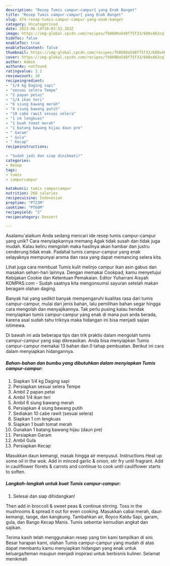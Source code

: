 ```yaml
---
description: "Resep Tumis campur-campur{ yang Enak Banget"
title: "Resep Tumis campur-campur{ yang Enak Banget"
slug: 474-resep-tumis-campur-campur-yang-enak-banget
category: Uncategorized
date: 2023-06-14T10:03:52.263Z
image: https://img-global.cpcdn.com/recipes/fb8600a5d8f75f33/680x482cq70/tumis-campur-campur-foto-resep-utama.jpg
hideToc: false
enableToc: true
enableTocContent: false
thumbnail: https://img-global.cpcdn.com/recipes/fb8600a5d8f75f33/680x482cq70/tumis-campur-campur-foto-resep-utama.jpg
cover: https://img-global.cpcdn.com/recipes/fb8600a5d8f75f33/680x482cq70/tumis-campur-campur-foto-resep-utama.jpg
author: Admin
authorAv: notfound
ratingvalue: 3.1
reviewcount: 10
recipeingredient:
- "1/4 kg Daging sapi"
- "sesuai selera Tempe"
- "2 papan petai"
- "1/4 ikan teri"
- "6 siung bawang merah"
- "4 siung bawang putih"
- "10 cabe rawit sesuai selera"
- "1 cm lengkuas"
- "1 buah tomat merah"
- "1 batang bawang hijau daun pre"
- " Garam"
- " Gula"
- " Kecap"
recipeinstructions:

- "Sudah jadi dan siap dinikmati!"
categories:
- Resep
tags:
- tumis
- campurcampur

katakunci: tumis campurcampur 
nutrition: 268 calories
recipecuisine: Indonesian
preptime: "PT23M"
cooktime: "PT60M"
recipeyield: "2"
recipecategory: Dessert

---
```



Asalamu'alaikum Anda sedang mencari ide resep tumis campur-campur yang unik? Cara menyiapkannya memang Agak tidak susah dan tidak juga mudah. Kalau keliru mengolah maka hasilnya akan hambar dan justru cenderung tidak enak. Padahal tumis campur-campur yang enak selayaknya mempunyai aroma dan rasa yang dapat memancing selera kita.


Lihat juga cara membuat Tumis kulit melinjo campur ikan asin gabus dan masakan sehari-hari lainnya. Dengan memakai Cookpad, kamu menyetujui Kebijakan Cookie dan Ketentuan Pemakaian. Editor Yuharrani Aisyah KOMPAS.com - Sudah saatnya kita mengonsumsi sayuran setelah makan beragam olahan daging.

Banyak hal yang sedikit banyak mempengaruhi kualitas rasa dari tumis campur-campur, mulai dari jenis bahan, lalu pemilihan bahan segar hingga cara mengolah dan menyajikannya. Tak perlu pusing kalau hendak menyiapkan tumis campur-campur yang enak di mana pun anda berada, karena asal sudah tahu triknya maka hidangan ini bisa menjadi sajian istimewa.


Di bawah ini ada beberapa tips dan trik praktis dalam mengolah tumis campur-campur yang siap dikreasikan. Anda bisa menyiapkan Tumis campur-campur memakai 13 bahan dan 0 tahap pembuatan. Berikut ini cara dalam menyiapkan hidangannya.

<!--inarticleads1-->

##### Bahan-bahan dan bumbu yang dibutuhkan dalam menyiapkan Tumis campur-campur:

1. Siapkan 1/4 kg Daging sapi
1. Persiapkan sesuai selera Tempe
1. Ambil 2 papan petai
1. Ambil 1/4 ikan teri
1. Ambil 6 siung bawang merah
1. Persiapkan 4 siung bawang putih
1. Sediakan 10 cabe rawit (sesuai selera)
1. Siapkan 1 cm lengkuas
1. Siapkan 1 buah tomat merah
1. Gunakan 1 batang bawang hijau (daun pre)
1. Persiapkan  Garam
1. Ambil  Gula
1. Persiapkan  Kecap


Masukkan daun kemangi, masak hingga air menyusut. Instructions Heat up some oil in the wok. Add in minced garlic &amp; onion, stir fry until fragrant. Add in cauliflower florets &amp; carrots and continue to cook until cauliflower starts to soften. 

<!--inarticleads2-->

##### Langkah-langkah untuk buat Tumis campur-campur:


1. Selesai dan siap dihidangkan!

Then add in broccoli &amp; sweet peas &amp; continue stirring. Toss in the mushrooms &amp; spread it out for even cooking. Masukkan cabai merah, daun kemangi, taoge, dan kangkung. Tambahkan air, Royco Kaldu Sapi, garam, gula, dan Bango Kecap Manis. Tumis sebentar kemudian angkat dan sajikan. 

Terima kasih telah menggunakan resep yang tim kami tampilkan di sini. Besar harapan kami, olahan Tumis campur-campur yang mudah di atas dapat membantu kamu menyiapkan hidangan yang enak untuk keluarga/teman maupun menjadi inspirasi untuk berbisnis kuliner. Selamat menikmati
